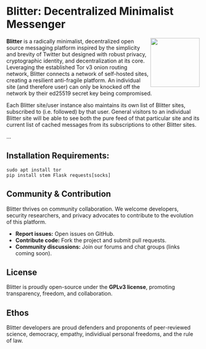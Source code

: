 # Blitter: Decentralized Minimalist Messenger 

<img src="https://github.com/user-attachments/assets/46dc3c95-9391-4448-9950-65164bdf3228" width="128" height="128" align="right">

**Blitter** is a radically minimalist, decentralized open source messaging platform inspired by the simplicity and brevity of Twitter but designed with robust privacy, cryptographic identity, and decentralization at its core. Leveraging the established Tor v3 onion routing network, Blitter connects a network of self-hosted sites, creating a resilient anti-fragile platform. An individual site (and therefore user) can only be knocked off the network by their ed25519 secret key being compromised. 

Each Blitter site/user instance also maintains its own list of Blitter sites, subscribed to (i.e. followed) by that user.  General visitors to an individual Blitter site will be able to see both the pure feed of that particular site and its current list of cached messages from its subscriptions to other Blitter sites. 

...

## Installation Requirements:
```
sudo apt install tor
pip install stem Flask requests[socks]
```

## Community & Contribution
Blitter thrives on community collaboration. We welcome developers, security researchers, and privacy advocates to contribute to the evolution of this platform.

- **Report issues:** Open issues on GitHub.
- **Contribute code:** Fork the project and submit pull requests.
- **Community discussions:** Join our forums and chat groups (links coming soon).

## License
Blitter is proudly open-source under the **GPLv3 license**, promoting transparency, freedom, and collaboration.

## Ethos
Blitter developers are proud defenders and proponents of peer-reviewed science, democracy, empathy, individiual personal freedoms, and the rule of law. 
